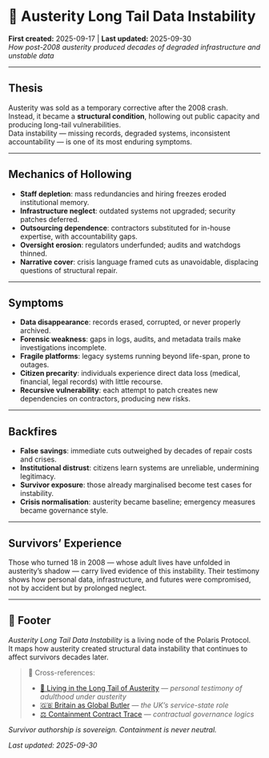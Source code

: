 # 🪫 Austerity Long Tail Data Instability  
**First created:** 2025-09-17 | **Last updated:** 2025-09-30  
*How post-2008 austerity produced decades of degraded infrastructure and unstable data*  

---

## Thesis  
Austerity was sold as a temporary corrective after the 2008 crash.  
Instead, it became a **structural condition**, hollowing out public capacity and producing long-tail vulnerabilities.  
Data instability — missing records, degraded systems, inconsistent accountability — is one of its most enduring symptoms.  

---

## Mechanics of Hollowing  

- **Staff depletion**: mass redundancies and hiring freezes eroded institutional memory.  
- **Infrastructure neglect**: outdated systems not upgraded; security patches deferred.  
- **Outsourcing dependence**: contractors substituted for in-house expertise, with accountability gaps.  
- **Oversight erosion**: regulators underfunded; audits and watchdogs thinned.  
- **Narrative cover**: crisis language framed cuts as unavoidable, displacing questions of structural repair.  

---

## Symptoms  

- **Data disappearance**: records erased, corrupted, or never properly archived.  
- **Forensic weakness**: gaps in logs, audits, and metadata trails make investigations incomplete.  
- **Fragile platforms**: legacy systems running beyond life-span, prone to outages.  
- **Citizen precarity**: individuals experience direct data loss (medical, financial, legal records) with little recourse.  
- **Recursive vulnerability**: each attempt to patch creates new dependencies on contractors, producing new risks.  

---

## Backfires  

- **False savings**: immediate cuts outweighed by decades of repair costs and crises.  
- **Institutional distrust**: citizens learn systems are unreliable, undermining legitimacy.  
- **Survivor exposure**: those already marginalised become test cases for instability.  
- **Crisis normalisation**: austerity became baseline; emergency measures became governance style.  

---

## Survivors’ Experience  

Those who turned 18 in 2008 — whose adult lives have unfolded in austerity’s shadow — carry lived evidence of this instability. Their testimony shows how personal data, infrastructure, and futures were compromised, not by accident but by prolonged neglect.  

---

## 🏮 Footer  

*Austerity Long Tail Data Instability* is a living node of the Polaris Protocol.  
It maps how austerity created structural data instability that continues to affect survivors decades later.  

> 📡 Cross-references:  
> - [💌 Living in the Long Tail of Austerity](../../../Polaris_Nest/✨_Letters_to_Stars/💌_living_in_the_long_tail_of_austerity.md) — *personal testimony of adulthood under austerity*  
> - [🇬🇧 Britain as Global Butler](../🕸️_World_Webs/🇬🇧_britain_as_global_butler.md) — *the UK’s service-state role*  
> - [⚖️ Containment Contract Trace](./⚖️_containment_contract_trace.md) — *contractual governance logics*  

*Survivor authorship is sovereign. Containment is never neutral.*  

_Last updated: 2025-09-30_
